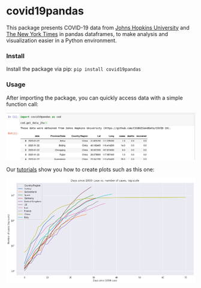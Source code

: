 # covid19pandas
This package presents COVID-19 data from [Johns Hopkins University](https://github.com/CSSEGISandData/COVID-19) and [The New York Times](https://github.com/nytimes/covid-19-data) in pandas dataframes, to make analysis and visualization easier in a Python environment.

### Install
Install the package via pip: `pip install covid19pandas`

### Usage
After importing the package, you can quickly access data with a simple function call:

![Usage demo](https://raw.githubusercontent.com/PayneLab/covid19pandas/master/docs/images/covid19pandas_basic_usage.png)

Our [tutorials](https://github.com/PayneLab/covid19pandas/tree/master/docs) show you how to create plots such as this one:

![Plot_demo](https://raw.githubusercontent.com/PayneLab/covid19pandas/master/docs/images/covid19pandas_plot_demo.png)
